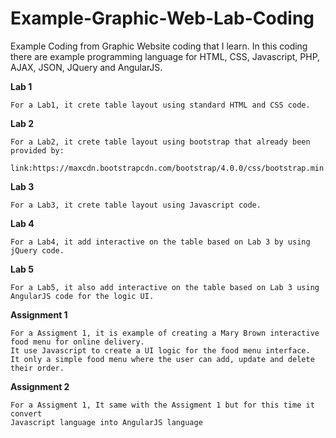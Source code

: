 # Example-Graphic-Web-Lab-Coding
Example Coding from Graphic Website coding that I learn.
In this coding there are example programming language for HTML, CSS, Javascript, PHP, AJAX, JSON, JQuery and AngularJS.

**Lab 1**
```
For a Lab1, it crete table layout using standard HTML and CSS code.
```

**Lab 2**
```
For a Lab2, it crete table layout using bootstrap that already been provided by:

link:https://maxcdn.bootstrapcdn.com/bootstrap/4.0.0/css/bootstrap.min.css
```

**Lab 3**
```
For a Lab3, it crete table layout using Javascript code.
```

**Lab 4**
```
For a Lab4, it add interactive on the table based on Lab 3 by using jQuery code.
```

**Lab 5**
```
For a Lab5, it also add interactive on the table based on Lab 3 using AngularJS code for the logic UI.
```

**Assignment 1**
```
For a Assigment 1, it is example of creating a Mary Brown interactive food menu for online delivery. 
It use Javascript to create a UI logic for the food menu interface.
It only a simple food menu where the user can add, update and delete their order.
```

**Assignment 2**
```
For a Assigment 1, It same with the Assigment 1 but for this time it convert 
Javascript language into AngularJS language
```
